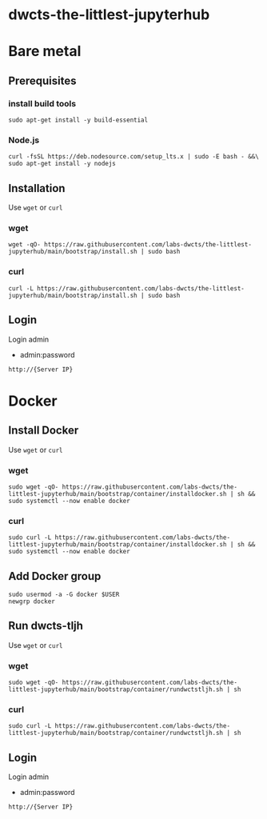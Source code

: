 # dwcts-the-littlest-jupyterhub

# Bare metal

## Prerequisites

### install build tools

```
sudo apt-get install -y build-essential
```

### Node.js

```
curl -fsSL https://deb.nodesource.com/setup_lts.x | sudo -E bash - &&\
sudo apt-get install -y nodejs
```

## Installation

Use `wget` or `curl`

### wget

```
wget -qO- https://raw.githubusercontent.com/labs-dwcts/the-littlest-jupyterhub/main/bootstrap/install.sh | sudo bash
```

### curl

```
curl -L https://raw.githubusercontent.com/labs-dwcts/the-littlest-jupyterhub/main/bootstrap/install.sh | sudo bash
```

## Login

Login admin

- admin:password

```
http://{Server IP}
```

# Docker

## Install Docker

Use `wget` or `curl`

### wget

```
sudo wget -qO- https://raw.githubusercontent.com/labs-dwcts/the-littlest-jupyterhub/main/bootstrap/container/installdocker.sh | sh && sudo systemctl --now enable docker
```

### curl

```
sudo curl -L https://raw.githubusercontent.com/labs-dwcts/the-littlest-jupyterhub/main/bootstrap/container/installdocker.sh | sh && sudo systemctl --now enable docker
```

## Add Docker group

```
sudo usermod -a -G docker $USER
newgrp docker
```

## Run dwcts-tljh

Use `wget` or `curl`

### wget

```
sudo wget -qO- https://raw.githubusercontent.com/labs-dwcts/the-littlest-jupyterhub/main/bootstrap/container/rundwctstljh.sh | sh
```

### curl

```
sudo curl -L https://raw.githubusercontent.com/labs-dwcts/the-littlest-jupyterhub/main/bootstrap/container/rundwctstljh.sh | sh
```

## Login

Login admin

- admin:password

```
http://{Server IP}
```
